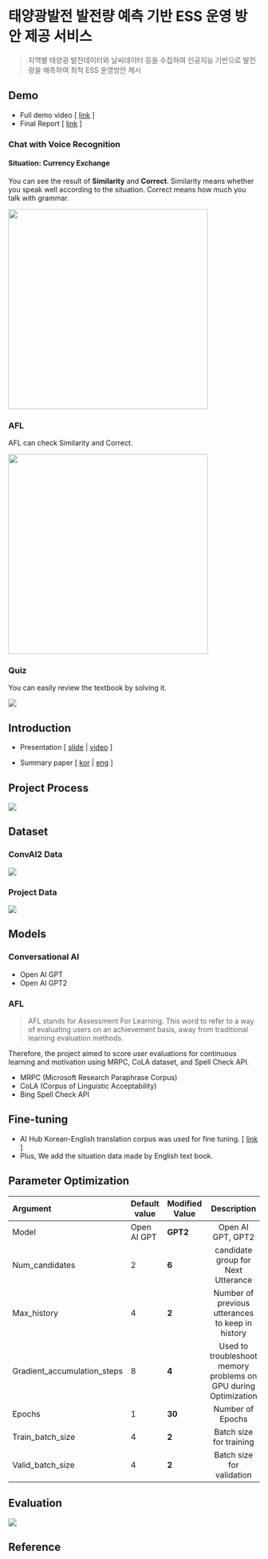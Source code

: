 # 태양광발전 발전량 예측 기반 ESS 운영 방안 제공 서비스  
> 지역별 태양광 발전데이터와 날씨데이터 등을 수집하여 인공지능 기반으로 발전량을 예측하여 최적 ESS 운영방안 제시

## Demo
- Full demo video  [ [link](https://youtu.be/wQf57Zkly0A) ]
- Final Report  [ [link](./documents/final_report.pdf) ]

### Chat with Voice Recognition
#### Situation: Currency Exchange
You can see the result of **Similarity** and **Correct**. Similarity means whether you speak well according to the situation. Correct means how much you talk with grammar.

<img src="./image/main.gif" width="400x"/>


<br/>

### AFL
AFL can check Similarity and Correct.

<img src="./image/AFL.gif" width="400x" />

<br/>


### Quiz
You can easily review the textbook by solving it.

<img src="./image/front-view.gif" />

## Introduction
- Presentation [ [slide](https://drive.google.com/file/d/1aKTveAp5rdqOjbpVT-CFu0GioQ4GMEt1/view?usp=sharing) | [video](https://youtu.be/eyggIxctkF0) ]

- Summary paper [ [kor](https://drive.google.com/drive/u/0/folders/1y1SoWDfAhpzr551PpXJm3POBo7b3WKCb) | [eng](https://drive.google.com/file/d/105vMI1IkXChRjkYUAzhL9lGUbG5zzY4i/view?usp=sharing) ]


## Project Process
<img src="./image/project_process.png" />

## Dataset
### ConvAI2 Data
<img src="./image/convai_dataset.png" />

### Project Data
<img src="./image/dataset.png" />

## Models
### Conversational AI
- Open AI GPT
- Open AI GPT2

### AFL
> AFL stands for Assessment For Learning. This word to refer to a way of evaluating users on an achievement basis, away from traditional learning evaluation methods.

Therefore, the project aimed to score user evaluations for continuous learning and motivation using MRPC, CoLA dataset, and Spell Check API.

- MRPC (Microsoft Research Paraphrase Corpus)
- CoLA (Corpus of Linguistic Acceptability)
- Bing Spell Check API 


## Fine-tuning
- AI Hub Korean-English translation corpus was used for fine tuning. [ [link](https://aihub.or.kr/aidata/87) ]
- Plus, We add the situation data made by English text book.



## Parameter Optimization

| **Argument**                | **Default value** | **Modified Value** |                       **Description**                        |
| :-------------------------- | ----------------- | ------------------ | :----------------------------------------------------------: |
| Model                       | Open AI GPT       | **GPT2**           |                      Open AI GPT, GPT2                       |
| Num_candidates              | 2                 | **6**              |              candidate group for Next Utterance              |
| Max_history                 | 4                 | **2**              |       Number of previous utterances to keep in history       |
| Gradient_accumulation_steps | 8                 | **4**              | Used to troubleshoot memory problems on GPU during Optimization |
| Epochs                      | 1                 | **30**             |                       Number of Epochs                       |
| Train_batch_size            | 4                 | **2**              |                   Batch size for training                    |
| Valid_batch_size            | 4                 | **2**              |                  Batch size for validation                   |


## Evaluation

<img src="./image/model.png" />

## Reference

